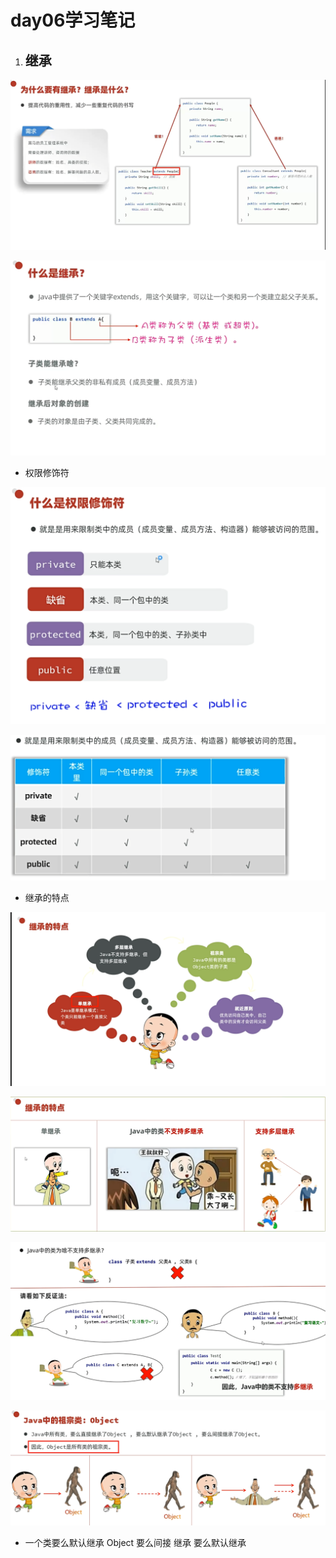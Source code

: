 # day06学习笔记

1. ## 继承

![image-20250321113739377](assets/image-20250321113739377.png)

![image-20250321114242248](assets/image-20250321114242248.png)

- 权限修饰符

![image-20250321160945528](assets/image-20250321160945528.png)

![image-20250321161851308](assets/image-20250321161851308.png)

- 继承的特点

![image-20250321162136076](assets/image-20250321162136076.png)

![image-20250321162250387](assets/image-20250321162250387.png)

![image-20250321163950617](assets/image-20250321163950617.png)

![image-20250321164117080](assets/image-20250321164117080.png)

- 一个类要么默认继承 Object 要么间接 继承  要么默认继承